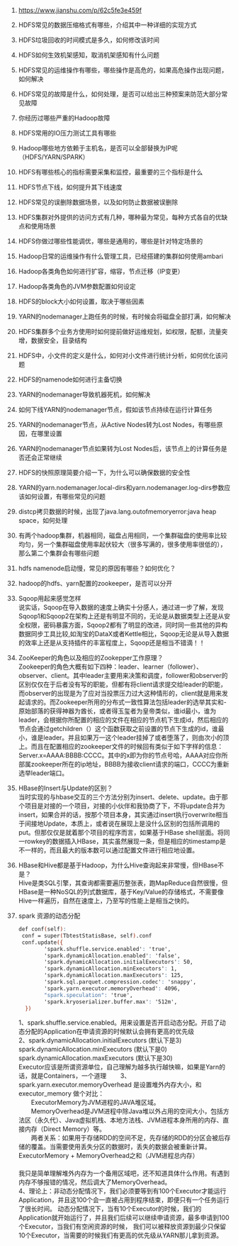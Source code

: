 1. https://www.jianshu.com/p/62c5fe3e459f
2. HDFS常见的数据压缩格式有哪些，介绍其中一种详细的实现方式
3. HDFS垃圾回收的时间模式是多久，如何修改该时间
4. HDFS如何生效机架感知，取消机架感知有什么问题
5. HDFS常见的运维操作有哪些，哪些操作是高危的，如果高危操作出现问题，如何解决
6. HDFS常见的故障是什么，如何处理，是否可以给出三种预案来防范大部分常见故障
7. 你经历过哪些严重的Hadoop故障
8. HDFS常用的IO压力测试工具有哪些
9. Hadoop哪些地方依赖于主机名，是否可以全部替换为IP呢（HDFS/YARN/SPARK）
10. HDFS有哪些核心的指标需要采集和监控，最重要的三个指标是什么
11. HDFS节点下线，如何提升其下线速度
12. HDFS常见的误删除数据场景，以及如何防止数据被误删除
13. HDFS集群对外提供的访问方式有几种，哪种最为常见，每种方式各自的优缺点和使用场景
14. HDFS你做过哪些性能调优，哪些是通用的，哪些是针对特定场景的
15. Hadoop日常的运维操作有什么管理工具，已经搭建的集群如何使用ambari
16. Hadoop各类角色如何进行扩容，缩容，节点迁移（IP变更）
17. Hadoop各类角色的JVM参数配置如何设定
18. HDFS的block大小如何设置，取决于哪些因素
19. YARN的nodemanager上跑任务的时候，有时候会将磁盘全部打满，如何解决
20. HDFS集群多个业务方使用时如何提前做好运维规划，如权限，配额，流量突增，数据安全，目录结构
21. HDFS中，小文件的定义是什么，如何对小文件进行统计分析，如何优化该问题
22. HDFS的namenode如何进行主备切换
23. YARN的nodemanager导致机器死机，如何解决
24. 如何下线YARN的nodemanager节点，假如该节点持续在运行计算任务
25. YARN的nodemanager节点，从Active Nodes转为Lost Nodes，有哪些原因，在哪里设置
26. YARN的nodemanager节点如果转为Lost Nodes后，该节点上的计算任务是否还会正常继续
27. HDFS的快照原理简要介绍一下，为什么可以确保数据的安全性
28. YARN的yarn.nodemanager.local-dirs和yarn.nodemanager.log-dirs参数应该如何设置，有哪些常见的问题
29. distcp拷贝数据的时候，出现了java.lang.outofmemoryerror:java heap space，如何处理
30. 有两个hadoop集群，机器相同，磁盘占用相同，一个集群磁盘的使用率比较均匀，另一个集群磁盘使用率起伏较大（很多写满的，很多使用率很低的），那么第二个集群会有哪些问题
31. hdfs namenode启动慢，常见的原因有哪些？如何优化？
32. hadoop的hdfs、yarn配置的zookeeper，是否可以分开

33. Sqoop用起来感觉怎样  
    说实话，Sqoop在导入数据的速度上确实十分感人，通过进一步了解，发现Sqoop1和Sqoop2在架构上还是有明显不同的，无论是从数据类型上还是从安全权限，密码暴露方面，Sqoop2都有了明显的改进，同时同一些其他的异构数据同步工具比较,如淘宝的DataX或者Kettle相比，Sqoop无论是从导入数据的效率上还是从支持插件的丰富程度上，Sqoop还是相当不错滴！！
34. ZooKeeper的角色以及相应的Zookepper工作原理？  
    Zookeeper的角色大概有如下四种：leader、learner（follower）、observer、client。其中leader主要用来决策和调度，follower和observer的区别仅仅在于后者没有写的职能，但都有将client请求提交给leader的职能，而observer的出现是为了应对当投票压力过大这种情形的，client就是用来发起请求的。而Zookeeper所用的分布式一致性算法包括leader的选举其实和-原始部落的获得神器为酋长，或者得玉玺者为皇帝类似，谁id最小，谁为leader，会根据你所配置的相应的文件在相应的节点机下生成id，然后相应的节点会通过getchildren（）这个函数获取之前设置的节点下生成的id，谁最小，谁是leader。并且如果万一这个leader挂掉了或者堕落了，则由次小的顶上。而且在配置相应的zookeeper文件的时候回有类似于如下字样的信息：Server.x=AAAA:BBBB:CCCC。其中的x即为你的节点号哈，AAAA对应你所部属zookeeper所在的ip地址，BBBB为接收client请求的端口，CCCC为重新选举leader端口。
35. HBase的Insert与Update的区别？  
    当时实现的与hbase交互的三个方法分别为insert、delete、update。由于那个项目是对接的一个项目，对接的小伙伴和我协商了下，不将update合并为insert，如果合并的话，按那个项目本身，其实通过insert执行overwrite相当于间接地Update，本质上，或者说在展现上是没什么区别的包括所调用的put。但那仅仅是就着那个项目的程序而言，如果基于HBase shell层面。将同一rowkey的数据插入HBase，其实虽然展现一条，但是相应的timestamp是不一样的，而且最大的版本数可以通过配置文件进行相应地设置。
36. HBase和Hive都是基于Hadoop，为什么Hive查询起来非常慢，但HBase不是？  
    Hive是类SQL引擎，其查询都需要遍历整张表，跑MapReduce自然很慢，但HBase是一种NoSQL的列式数据库，基于Key/Value的存储格式，不需要像Hive一样遍历，自然在速度上，乃至写的性能上是相当之快的。
37. spark 资源的动态分配
    ```abc
    def conf(self):
     conf = super(TbtestStatisBase, self).conf
     conf.update({
            'spark.shuffle.service.enabled': 'true',
            'spark.dynamicAllocation.enabled': 'false',
            'spark.dynamicAllocation.initialExecutors': 50,
            'spark.dynamicAllocation.minExecutors': 1,
            'spark.dynamicAllocation.maxExecutors': 125,
            'spark.sql.parquet.compression.codec': 'snappy',
            'spark.yarn.executor.memoryOverhead': 4096,
            "spark.speculation": 'true',
            'spark.kryoserializer.buffer.max': '512m',
      })
     ```
    1、spark.shuffle.service.enabled。用来设置是否开启动态分配。开启了动态分配的Application在申请资源的时候默认会拥有更高的优先级  
    2、spark.dynamicAllocation.initialExecutors (默认下是3)  
    spark.dynamicAllocation.minExecutors (默认下是0)  
    spark.dynamicAllocation.maxExecutors (默认下是30)  
    Executor应该是所谓资源单位，自己理解为越多执行越快嘛，如果是Yarn的话，就是Containers，一个道理　　
    3、spark.yarn.executor.memoryOverhead 是设置堆外内存大小，和 executor_memory 做个对比：  
　　ExecutorMemory为JVM进程的JAVA堆区域。  
　　MemoryOverhead是JVM进程中除Java堆以外占用的空间大小，包括方法区（永久代）、Java虚拟机栈、本地方法栈、JVM进程本身所用的内存、直接内存（Direct Memory）等。  
　　两者关系：如果用于存储RDD的空间不足，先存储的RDD的分区会被后存储的覆盖。当需要使用丢失分区的数据时，丢失的数据会被重新计算。ExecutorMemory + MemoryOverhead之和（JVM进程总内存）  　　          　　　　             
     我只是简单理解堆外内存为一个备用区域吧，还不知道具体什么作用。有遇到内存不够报错的情况，然后调大了MemoryOverhead。  
    4、理论上：非动态分配情况下，我们必须要等到有100个Executor才能运行Application，并且这100个会一直被占用到程序结束，即便只有一个任务运行了很长时间。
    动态分配情况下，当有10个Executor的时候，我们的Application就开始运行了，并且我们后续可以继续申请资源，最多申请到100个Executor，当我们有空闲资源的时候，
    我们可以被释放资源到最少只保留10个Executor，当需要的时候我们有更高的优先级从YARN那儿拿到资源。
    
    